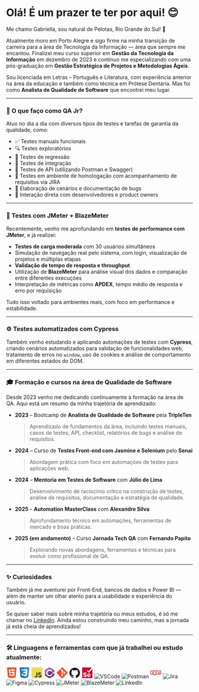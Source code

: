 # Olá! É um prazer te ter por aqui! 😊

Me chamo Gabriella, sou natural de Pelotas, Rio Grande do Sul! 🤘

Atualmente moro em Porto Alegre e sigo firme na minha transição de carreira para a área de Tecnologia da Informação — área que sempre me encantou. Finalizei meu curso superior em **Gestão da Tecnologia da Informação** em dezembro de 2023 e continuo me especializando com uma pós-graduação em **Gestão Estratégica de Projetos e Metodologias Ágeis**.

Sou licenciada em Letras – Português e Literatura, com experiência anterior na área da educação e também como técnica em Prótese Dentária. Mas foi como **Analista de Qualidade de Software** que encontrei meu lugar.

---

### 💼 O que faço como QA Jr?

Atuo no dia a dia com diversos tipos de testes e tarefas de garantia da qualidade, como:

- ✅ Testes manuais funcionais  
- 🔍 Testes exploratórios  
- 🔁 Testes de regressão  
- 🔗 Testes de integração  
- 🧪 Testes de API (utilizando Postman e Swagger)  
- 🧱 Testes em ambiente de homologação com acompanhamento de requisitos via JIRA  
- 📄 Elaboração de cenários e documentação de bugs  
- 🤝 Interação direta com desenvolvedores e product owners

---

### 🚀 Testes com JMeter + BlazeMeter

Recentemente, venho me aprofundando em **testes de performance com JMeter**, e já realizei:
- **Testes de carga moderada** com 30 usuários simultâneos  
- Simulação de navegação real pelo sistema, com login, visualização de projetos e múltiplas etapas  
- **Validação de tempo de resposta e throughput**  
- Utilização de **BlazeMeter** para análise visual dos dados e comparação entre diferentes execuções  
- Interpretação de métricas como **APDEX**, tempo médio de resposta e erro por requisição

Tudo isso voltado para ambientes reais, com foco em performance e estabilidade.

---

### ⚙️ Testes automatizados com Cypress

Também venho estudando e aplicando automações de testes com **Cypress**, criando cenários automatizados para validação de funcionalidades web, tratamento de erros no `window`, uso de cookies e análise de comportamento em diferentes estados do DOM.

---

### 🎓 Formação e cursos na área de Qualidade de Software

Desde 2023 venho me dedicando continuamente à formação na área de QA. Aqui está um resumo da minha trajetória de aprendizado:

- **2023** – Bootcamp de **Analista de Qualidade de Software** pela **TripleTen**  
  > Aprendizado de fundamentos da área, incluindo testes manuais, casos de testes, API, checklist, relatórios de bugs e análise de requisitos.

- **2024** – Curso de **Testes Front-end com Jasmine e Selenium** pelo **Senai**  
  > Abordagem prática com foco em automações de testes para aplicações web.

- **2024** – **Mentoria em Testes de Software** com **Júlio de Lima**  
  > Desenvolvimento de raciocínio crítico na construção de testes, análise de requisitos, documentação e estratégia de qualidade.

- **2025** – **Automation MasterClass** com **Alexandre Silva**  
  > Aprofundamento técnico em automações, ferramentas de mercado e boas práticas.

- **2025 (em andamento)** – Curso **Jornada Tech QA** com **Fernando Papito**  
  > Explorando novas abordagens, ferramentas e técnicas para evoluir como profissional de QA.


---

### ✨ Curiosidades

Também já me aventurei por Front-End, bancos de dados e Power BI — além de manter um olhar atento para a usabilidade e experiência do usuário.

Se quiser saber mais sobre minha trajetória ou meus estudos, é só me chamar no [LinkedIn](https://www.linkedin.com/in/bibielilabraz). Ainda estou construindo meu caminho, mas a jornada já está cheia de aprendizados! 

---

### 🛠️ Linguagens e ferramentas com que já trabalhei ou estudo atualmente:

<p align="left">
  <img src="https://raw.githubusercontent.com/devicons/devicon/master/icons/html5/html5-original.svg" alt="HTML5" width="30" height="30"/>
  <img src="https://raw.githubusercontent.com/devicons/devicon/master/icons/css3/css3-original.svg" alt="CSS3" width="30" height="30"/>
  <img src="https://raw.githubusercontent.com/devicons/devicon/master/icons/javascript/javascript-original.svg" alt="JavaScript" width="30" height="30"/>
  <img src="https://raw.githubusercontent.com/devicons/devicon/master/icons/csharp/csharp-original.svg" alt="C#" width="30" height="30"/>
  <img src="https://raw.githubusercontent.com/devicons/devicon/master/icons/git/git-original.svg" alt="Git" width="30" height="30"/>
  <img src="https://raw.githubusercontent.com/devicons/devicon/master/icons/github/github-original.svg" alt="GitHub" width="30" height="30"/>
  <img src="https://raw.githubusercontent.com/devicons/devicon/master/icons/selenium/selenium-original.svg" alt="Selenium" width="30" height="30"/>
  <img src="https://cdn.jsdelivr.net/gh/devicons/devicon/icons/vscode/vscode-original.svg" alt="VSCode" width="30" height="30"/>
  <img src="https://cdn.jsdelivr.net/gh/devicons/devicon/icons/postman/postman-icon.svg" alt="Postman" width="30" height="30"/>
  <img src="https://raw.githubusercontent.com/devicons/devicon/master/icons/npm/npm-original-wordmark.svg" alt="NPM" width="30" height="30"/>
  <img src="https://cdn.jsdelivr.net/gh/devicons/devicon/icons/jira/jira-original.svg" alt="Jira" width="30" height="30"/>
  <img src="https://cdn.jsdelivr.net/gh/devicons/devicon/icons/figma/figma-original.svg" alt="Figma" width="30" height="30"/>
  <img src="https://raw.githubusercontent.com/brazgabriella/assets/main/cypress-logo.png" alt="Cypress" width="30" height="30"/>
  <img src="https://raw.githubusercontent.com/brazgabriella/assets/main/jmeter-logo.png" alt="JMeter" width="30" height="30"/>
  <img src="https://raw.githubusercontent.com/brazgabriella/assets/main/blazemeter-logo.png" alt="BlazeMeter" width="30" height="30"/>
  <img src="https://cdn.jsdelivr.net/gh/devicons/devicon/icons/linkedin/linkedin-original.svg" alt="LinkedIn" width="30" height="30"/>
</p>
